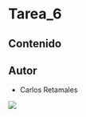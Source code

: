 # Tarea_6

## Contenido

## Autor

- Carlos Retamales

![](https://github.com/CRetamales/Tarea_3/blob/master/github/giphy.gif)